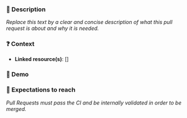 <!--
Thank you for your contribution! 👍
Disclaimer: Pull Requests that do not comply with the rules will be arbitrarily closed.
-->

### 📝 Description

_Replace this text by a clear and concise description of what this pull request is about and why it is needed._

### ❓ Context

- **Linked resource(s)**: [] <!-- Attach any ticket number if relevant. like [LIVE-9879] (JIRA / Github issue number) -->

### 📸 Demo

<!--
For visual features, please attach screenshots or video recordings to demonstrate the changes.
For bugfixes, you can drop this section.
-->

### 🚀 Expectations to reach

_Pull Requests must pass the CI and be internally validated in order to be merged._

<!-- If any of the expectations are not met please explain the reason in detail. -->
